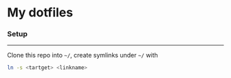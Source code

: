 # My dotfiles

### Setup
----

Clone this repo into `~/`, create symlinks under `~/` with
```sh
ln -s <tartget> <linkname>
```
